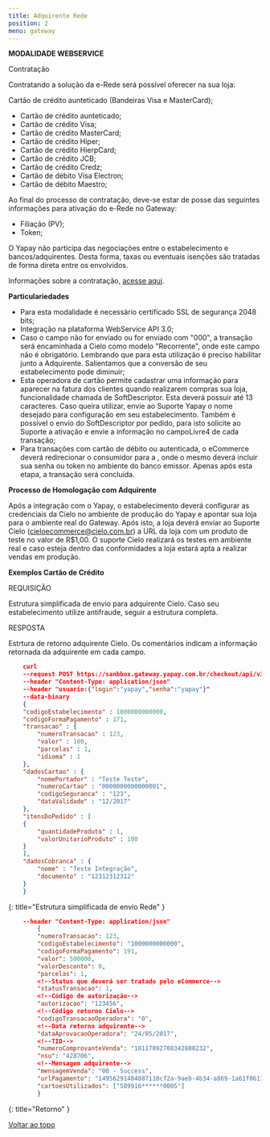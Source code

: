 ```yaml
---
title: Adquirente Rede
position: 2
menu: gateway
---
```


**MODALIDADE WEBSERVICE**

Contratação

Contratando a solução da e-Rede será possível oferecer na sua loja:

Cartão de crédito aunteticado (Bandeiras Visa e MasterCard);

* Cartão de crédito aunteticado;
* Cartão de crédito Visa;
* Cartão de crédito MasterCard;
* Cartão de crédito Hiper;
* Cartão de crédito HierpCard;
* Cartão de crédito JCB;
* Cartão de crédito Credz;
* Cartão de débito Visa Electron;
* Cartão de débito Maestro;

Ao final do processo de contratação, deve-se estar de posse das seguintes informações para ativação do e-Rede no Gateway:

* Filiação (PV);
* Token;

O Yapay não participa das negociações entre o estabelecimento e bancos/adquirentes. Desta forma, taxas ou eventuais isenções são tratadas de forma direta entre os envolvidos.

Informações sobre a contratação, <a href="https://www.userede.com.br/nossos-produtos/e-rede" target="_blank" class="linkPadraoVerde">acesse aqui</a>.

**Particulariedades**

* Para esta modalidade é necessário certificado SSL de segurança 2048 bits;
* Integração na plataforma WebService API 3.0;
* Caso o campo <codigoSeguranca> não for enviado ou for enviado com "000", a transação será encaminhada a Cielo como modelo "Recorrente", onde este campo não é obrigatório. Lembrando que para esta utilização é preciso habilitar junto a Adquirente. Salientamos que a conversão de seu estabelecimento pode diminuir;
* Esta operadora de cartão permite cadastrar uma informação para aparecer na fatura dos clientes quando realizarem compras sua loja, funcionalidade chamada de SoftDescriptor. Esta deverá possuir até 13 caracteres. Caso queira utilizar, envie ao Suporte Yapay o nome desejado para configuração em seu estabelecimento. Também é possível o envio do SoftDescriptor por pedido, para isto solicite ao Suporte a ativação e envie a informação no campoLivre4 de cada transação;
* Para transações com cartão de débito ou autenticada, o eCommerce deverá redirecionar o consumidor para a <urlPagamento>, onde o mesmo deverá incluir sua senha ou token no ambiente do banco emissor. Apenas após esta etapa, a transação será concluída.

**Processo de Homologação com Adquirente**

Após a integração com o Yapay, o estabelecimento deverá configurar as credenciais da Cielo no ambiente de produção do Yapay e apontar sua loja para o ambiente real do Gateway. Após isto, a loja deverá enviar ao Suporte Cielo (cieloecommerce@cielo.com.br) a URL da loja com um produto de teste no valor de R$1,00. O suporte Cielo realizará os testes em ambiente real e caso esteja dentro das conformidades a loja estará apta a realizar vendas em produção.


**Exemplos Cartão de Crédito**

REQUISIÇÃO

Estrutura simplificada de envio para adquirente Cielo. Caso seu estabelecimento utilize antifraude, seguir a estrutura completa.

RESPOSTA

Estrtura de retorno adquirente Cielo. Os comentários indicam a informação retornada da adquirente em cada campo.


~~~json
    curl
    --request POST https://sanbbox.gateway.yapay.com.br/checkout/api/v3/transacao
    --header "Content-Type: application/json"
    --header "usuario:{"login":"yapay","senha":"yapay"}"
    --data-binary
    {
    "codigoEstabelecimento" : 1000000000000,
    "codigoFormaPagamento" : 171,
    "transacao" : {
        "numeroTransacao" : 123,
        "valor" : 100,
        "parcelas" : 1,
        "idioma" : 1
    },
    "dadosCartao" : {
        "nomePortador" : "Teste Teste",
        "numeroCartao" : "0000000000000001",
        "codigoSeguranca" : "123",
        "dataValidade" : "12/2017"
    },
    "itensDoPedido" : [
    {
        "quantidadeProduto" : 1,
        "valorUnitarioProduto" : 100
    }
    ],
    "dadosCobranca" : {
        "nome" : "Teste Integração",
        "documento" : "12312312312"
    }
    }
~~~
{: title="Estrutura simplificada de envio Rede" }

~~~json
    --header "Content-Type: application/json"
        {
        "numeroTransacao": 123,
        "codigoEstabelecimento": "1000000000000",
        "codigoFormaPagamento": 191,
        "valor": 500000,
        "valorDesconto": 0,
        "parcelas": 1,
        <!--Status que deverá ser tratado pelo eCommerce-->
        "statusTransacao": 1,
        <!--Código de autorização-->
        "autorizacao": "123456",
        <!--Código retorno Cielo-->
        "codigoTransacaoOperadora": "0",
        <!--Data retorno adquirente-->
        "dataAprovacaoOperadora": "24/05/2017",
        <!--TID-->
        "numeroComprovanteVenda": "10117092708342800232",
        "nsu": "428706",
        <!--Mensagem adquirente-->
        "mensagemVenda": "00 - Success",
        "urlPagamento": "14956291484887110cf2a-9aeb-4b34-a869-1a61f0611b66",
        "cartoesUtilizados": ["589916******0005"]
        }
~~~
{: title="Retorno" }


<div class="voltar-ao-topo"><a href="#"><i class="fa fa-arrow-up" aria-hidden="true"></i>Voltar ao topo</a></div>